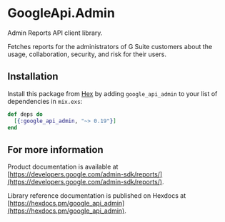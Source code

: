 # GoogleApi.Admin

Admin Reports API client library.

Fetches reports for the administrators of G Suite customers about the usage, collaboration, security, and risk for their users.

## Installation

Install this package from [Hex](https://hex.pm) by adding
`google_api_admin` to your list of dependencies in `mix.exs`:

```elixir
def deps do
  [{:google_api_admin, "~> 0.19"}]
end
```

## For more information

Product documentation is available at [https://developers.google.com/admin-sdk/reports/](https://developers.google.com/admin-sdk/reports/).

Library reference documentation is published on Hexdocs at
[https://hexdocs.pm/google_api_admin](https://hexdocs.pm/google_api_admin).
